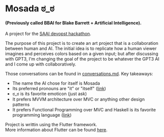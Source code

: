 # Mosada ಠ_ಠ
#### (Previously called BBAI for Blake Barrett + Artificial Intelligence).

A project for the [SAAI devopst hackathon](https://saai.devpost.com/).  

The purpose of this project is to create an art project that is a collaboration between human and AI. 
The initial idea is to replicate how a human viewer imagines and perceives colors based on a given input; but after discussing with GPT3, I'm changing the goal of the project to be whatever the GPT3 AI and I come up with collaboratively.

Those conversations can be found in [conversations.md](./docs/conversations.md).
Key takeaways: 
 * The name the AI chose for itself is Mosada
 * Its preferred pronouns are "it" or "itself" ([link](https://user-images.githubusercontent.com/578572/130301425-99907148-78ee-4dc8-8d66-a67d5694c6fd.png))
 * ಠ_ಠ is its favorite emoticon (just ask)
 * It prefers MVVM architecture over MVC or anything other design patterns
 * It prefers Functional Programming over MVC and Haskell is its favorite programming language ([link](https://user-images.githubusercontent.com/578572/130301497-b8acec73-2680-41c1-a1af-dc48813d8afc.png))

Project is writtin using the Flutter framework.  
More information about Flutter can be found [here](https://flutter.dev/).
